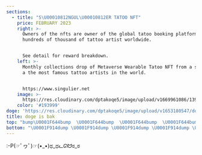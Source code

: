 ```yaml
---
sections:
  - title: "S\U00010812NGUL\U00010812ER TATOO NFT"
    price: FEBRUARY 2023
    right: >-
      Owners of the nfts are owner of the global tatoo booking platform used by
      hundreds of thousand of tattoo artist worldwide.


      See detail for reward breakdown.
    left: >-
      Monthly collections drop of Metaverse Wearable Tatoo NFT from a selection
      a the most famous tattoo artists in the world.


      https://www.singulier.net
    image: >-
      https://res.cloudinary.com/dptakoqe5/image/upload/v1669961086/13988068_10153954464403224_3319312018975431806_o_pdo4dh.jpg
    color: '#193999'
doge: 'https://res.cloudinary.com/dptakoqe5/image/upload/v1653180547/doge_oodiip.jpg'
title: doge is bak
top: "bump\U0001F644bump  \U0001F644bump  \U0001F644bump  \U0001F644bump  \U0001F644bump  \U0001F644bump  \U0001F644"
bottom: "\U0001F914dump \U0001F914dump \U0001F914dump \U0001F914dump \U0001F914dump \U0001F914dump \U0001F914 dump "
---
```



:-P(☞ﾟヮﾟ)☞(•_•)ಥ_ಥᓚᘏᗢಠ_ಠ
